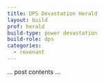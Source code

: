 ```yaml
---
title: DPS Devastation Herald
layout: build
prof: herald
build-type: power devastation
build-role: dps
categories:
  - revenant
---
```


… post contents …